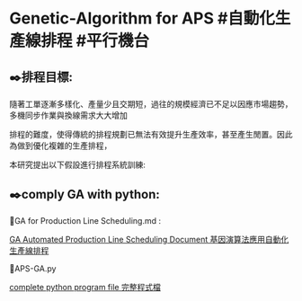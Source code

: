 # Genetic-Algorithm for APS #自動化生產線排程 #平行機台 

✒️排程目標: 
---------------------------------------------------------------------------------------------------------------------------------------------------------------------------------
隨著工單逐漸多樣化、產量少且交期短，過往的規模經濟已不足以因應市場趨勢，多機同步作業與換線需求大大增加

排程的難度，使得傳統的排程規劃已無法有效提升生產效率，甚至產生閒置。因此為做到優化複雜的生產排程，

本研究提出以下假設進行排程系統訓練:

✒️comply GA with python: 
---------------------------------------------------------------------------------------------------------------------------------------------------------------------------------
🔽GA for Production Line Scheduling.md : 

  [GA Automated Production Line Scheduling Document 基因演算法應用自動化生產線排程](https://github.com/shou0228/Genetic-Algorithm-APS/blob/2ab57a42c34936fc34a14bdaa3d977b67df1b4c3/GA%20for%20Production%20Line%20Scheduling.md)

🔽APS-GA.py

  [complete python program file 完整程式檔](https://github.com/shou0228/Genetic-Algorithm-APS/blob/d1e63cdab8a01731367eabc4617f3d57e6d78679/APS-GA.py)
